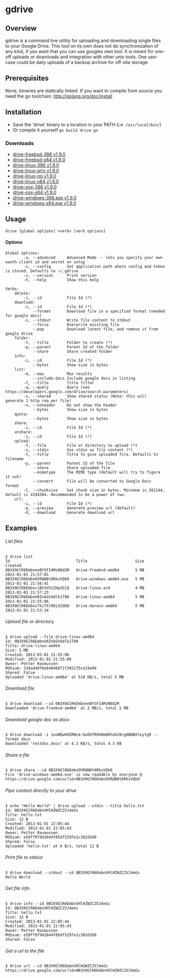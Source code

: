 gdrive
======


## Overview
gdrive is a command line utility for uploading and downloading single files to your Google Drive.
This tool on its own does not do synchronization of any kind, if you want that you can use googles own tool.
It is meant for one-off uploads or downloads and integration with other unix tools. One use-case could be
daily uploads of a backup archive for off-site storage.

## Prerequisites
None, binaries are statically linked.
If you want to compile from source you need the go toolchain: http://golang.org/doc/install

## Installation
- Save the 'drive' binary to a location in your PATH (i.e. `/usr/local/bin/`)
- Or compile it yourself `go build drive.go`

### Downloads
- [drive-freebsd-386 v1.9.0](https://drive.google.com/uc?id=0B3X9GlR6EmbnNkdVSU1oNUoyQ0U)
- [drive-freebsd-x64 v1.9.0](https://drive.google.com/uc?id=0B3X9GlR6EmbnZTdTTlM2Y1ViV1E)
- [drive-linux-386 v1.9.0](https://drive.google.com/uc?id=0B3X9GlR6EmbnUWZGRmYxVUU2M00)
- [drive-linux-arm v1.9.0](https://drive.google.com/uc?id=0B3X9GlR6EmbnajNmMVU1TDdIWmc)
- [drive-linux-rpi v1.9.0](https://drive.google.com/uc?id=0B3X9GlR6EmbnTVh2SlQyN1FPM3c)
- [drive-linux-x64 v1.9.0](https://drive.google.com/uc?id=0B3X9GlR6Embnb095MGxEYmJhY2c)
- [drive-osx-386 v1.9.0](https://drive.google.com/uc?id=0B3X9GlR6EmbnbEpXdlhza25zT1U)
- [drive-osx-x64 v1.9.0](https://drive.google.com/uc?id=0B3X9GlR6EmbnVjIzMDRqck1aekE)
- [drive-windows-386.exe v1.9.0](https://drive.google.com/uc?id=0B3X9GlR6EmbnTXlSc1FqV1dvSTQ)
- [drive-windows-x64.exe v1.9.0](https://drive.google.com/uc?id=0B3X9GlR6EmbnZ3gyeGw4d3ozbUk)

## Usage
    drive [global options] <verb> [verb options]

#### Options
    Global options:
            -a, --advanced     Advanced Mode -- lets you specify your own oauth client id and secret on setup
            -c, --config       Set application path where config and token is stored. Defaults to ~/.gdrive
            -v, --version      Print version
            -h, --help         Show this help

    Verbs:
        delete:
            -i, --id           File Id (*)
        download:
            -i, --id           File Id (*)
                --format       Download file in a specified format (needed for google docs)
            -s, --stdout       Write file content to stdout
                --force        Overwrite existing file
                --pop          Download latest file, and remove it from google drive
        folder:
            -t, --title        Folder to create (*)
            -p, --parent       Parent Id of the folder
                --share        Share created folder
        info:
            -i, --id           File Id (*)
                --bytes        Show size in bytes
        list:
            -m, --max          Max results
                --include-docs Include google docs in listing
            -t, --title        Title filter
            -q, --query        Query (see https://developers.google.com/drive/search-parameters)
            -s, --shared       Show shared status (Note: this will generate 1 http req per file)
            -n, --noheader     Do not show the header
                --bytes        Show size in bytes
        quota:
                --bytes        Show size in bytes
        share:
            -i, --id           File Id (*)
        unshare:
            -i, --id           File Id (*)
        upload:
            -f, --file         File or directory to upload (*)
            -s, --stdin        Use stdin as file content (*)
            -t, --title        Title to give uploaded file. Defaults to filename
            -p, --parent       Parent Id of the file
                --share        Share uploaded file
                --mimetype     The MIME type (default will try to figure it out)
                --convert      File will be converted to Google Docs format
            -C, --chunksize    Set chunk size in bytes. Minimum is 262144, default is 4194304. Recommended to be a power of two.
        url:
            -i, --id           File Id (*)
            -p, --preview      Generate preview url (default)
            -d, --download     Generate download url

## Examples
###### List files
    $ drive list
    Id                             Title                     Size     Created
    0B3X9GlR6EmbnenBYSFI4MzN0d2M   drive-freebsd-amd64       5 MB     2013-01-01 21:57:01
    0B3X9GlR6EmbnOVRQN0t6RkxVQk0   drive-windows-amd64.exe   5 MB     2013-01-01 21:56:41
    0B3X9GlR6Embnc1BtVVU1ZHp2UjQ   drive-linux-arm           4 MB     2013-01-01 21:57:23
    0B3X9GlR6EmbnU0ZnbGV4dlk1T00   drive-linux-amd64         5 MB     2013-01-01 21:55:06
    0B3X9GlR6EmbncTk1TXlMdjd1ODQ   drive-darwin-amd64        5 MB     2013-01-01 21:53:34

###### Upload file or directory
    $ drive upload --file drive-linux-amd64
    Id: 0B3X9GlR6EmbnU0ZnbGV4dlk1T00
    Title: drive-linux-amd64
    Size: 5 MB
    Created: 2013-01-01 21:55:06
    Modified: 2013-01-01 21:55:06
    Owner: Petter Rasmussen
    Md5sum: 334ad48f6e64646071f302275ce19a94
    Shared: False
    Uploaded 'drive-linux-amd64' at 510 KB/s, total 5 MB

###### Download file
    $ drive download --id 0B3X9GlR6EmbnenBYSFI4MzN0d2M
    Downloaded 'drive-freebsd-amd64' at 2 MB/s, total 5 MB

###### Download google doc as docx
    $ drive download -i 1ooNQwHdIRNcm-boOU7RVH8mQKhoOJ8rgABWBXleytg0 --format docx
    Downloaded 'testdoc.docx' at 4.3 KB/s, total 4.3 KB

###### Share a file
    $ drive share --id 0B3X9GlR6EmbnOVRQN0t6RkxVQk0
    File 'drive-windows-amd64.exe' is now readable by everyone @ https://drive.google.com/uc?id=0B3X9GlR6EmbnOVRQN0t6RkxVQk0

###### Pipe content directly to your drive
    $ echo "Hello World" | drive upload --stdin --title hello.txt
    Id: 0B3X9GlR6EmbnVHlHZWZCZVJ4eGs
    Title: hello.txt
    Size: 12 B
    Created: 2013-01-01 22:05:44
    Modified: 2013-01-01 22:05:43
    Owner: Petter Rasmussen
    Md5sum: e59ff97941044f85df5297e1c302d260
    Shared: False
    Uploaded 'hello.txt' at 6 B/s, total 12 B

###### Print file to stdout
    $ drive download --stdout --id 0B3X9GlR6EmbnVHlHZWZCZVJ4eGs
    Hello World

###### Get file info
    $ drive info --id 0B3X9GlR6EmbnVHlHZWZCZVJ4eGs
    Id: 0B3X9GlR6EmbnVHlHZWZCZVJ4eGs
    Title: hello.txt
    Size: 12 B
    Created: 2013-01-01 22:05:44
    Modified: 2013-01-01 22:05:43
    Owner: Petter Rasmussen
    Md5sum: e59ff97941044f85df5297e1c302d260
    Shared: False

###### Get a url to the file
    $ drive url --id 0B3X9GlR6EmbnVHlHZWZCZVJ4eGs
    https://drive.google.com/uc?id=0B3X9GlR6EmbnVHlHZWZCZVJ4eGs

